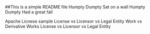 ##This is a simple README file
Humpty Dumpty
Sat on a wall
Humpty Dumpty
Had a great fall

Apache Licnese sample
License vs Licensor vs Legal Entity
Work vs Derivative Works
License vs Licensor vs Legal Entity


